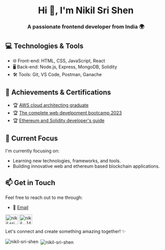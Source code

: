 <h1 align="center">Hi 👋, I'm Nikil Sri Shen</h1>
<h3 align="center">A passionate frontend developer from India 🌍</h3>

## 💻 Technologies & Tools

- 🌐 Front-end: HTML, CSS, JavaScript, React
- 🖥️ Back-end: Node.js, Express, MongoDB, Solidity
- 🛠️ Tools: Git, VS Code, Postman, Ganache

## 🌟 Achievements & Certifications

- 🏆 [AWS cloud architecting graduate](https://drive.google.com/file/d/12Qj8jIRkWHIG8M4yL0fLbJRN2k2zUZl8/view?usp=sharing)
- 🏆 [The complete web develpoment bootcamp 2023](https://drive.google.com/file/d/1kQwHEVhyi5iuaVDriq8ZmqAuLlsHQhW6/view?usp=sharing)
- 🏆 [Ethereum and Solidity developer's guide](https://drive.google.com/file/d/1iFW52Q0lHUiYxvuU86USvNis58qbTHrE/view?usp=sharing)

## 🎯 Current Focus

I'm currently focusing on:

- Learning new technologies, frameworks, and tools.
- Building innovative web and ethereum based blockchain applications.

## 📫 Get in Touch

Feel free to reach out to me through:

- 📧 [Email](mailto:nikilsrishen@gmail.com)
<p align="left">
<a href="https://linkedin.com/in/Nikil Sri Shen" target="blank"><img align="center" src="https://raw.githubusercontent.com/rahuldkjain/github-profile-readme-generator/master/src/images/icons/Social/linked-in-alt.svg" alt="nikil sri shne" height="30" width="40" /></a>
<a href="https://instagram.com/nikil._.14" target="blank"><img align="center" src="https://raw.githubusercontent.com/rahuldkjain/github-profile-readme-generator/master/src/images/icons/Social/instagram.svg" alt="nikil._.14" height="30" width="40" /></a>
</p>

Let's connect and create something amazing together! ✨

<p><img align="left" src="https://github-readme-stats.vercel.app/api/top-langs?username=nikil-sri-shen&show_icons=true&locale=en&layout=compact" alt="nikil-sri-shen" /></p>

<p>&nbsp;<img align="center" src="https://github-readme-stats.vercel.app/api?username=nikil-sri-shen&show_icons=true&locale=en" alt="nikil-sri-shen" /></p>
